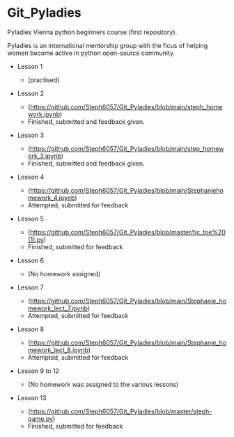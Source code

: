 # Git_Pyladies

Pyladies Vienna python beginners course (first repository).

Pyladies is an international mentorship group with the ficus of helping women become active in python open-source community.

* Lesson 1

  * (practised)

* Lesson 2

  * (https://github.com/Steph6057/Git_Pyladies/blob/main/steph_homework.ipynb)
   * Finished, submitted and feedback given.
   
* Lesson 3 

  * (https://github.com/Steph6057/Git_Pyladies/blob/main/step_homework_3.ipynb)
  * Finished, submitted and feedback given.

* Lesson 4

  * (https://github.com/Steph6057/Git_Pyladies/blob/main/Stephaniehomework_4.ipynb)
  * Attempted, submitted for feedback

* Lesson 5

  * (https://github.com/Steph6057/Git_Pyladies/blob/master/tic_toe%20(1).py)
  * Finished, submitted for feedback

* Lesson 6

  * (No homework assigned)

* Lesson 7

  * (https://github.com/Steph6057/Git_Pyladies/blob/main/Stephanie_homework_lect_7.ipynb)
  * Attempted, submitted for feedback

* Lesson 8

  * (https://github.com/Steph6057/Git_Pyladies/blob/main/Stephanie_homework_lect_8.ipynb)
  * Attempted, submitted for feedback

* Lesson 9 to 12

  * (No homework was assigned to the various lessons)

* Lesson 13

  * (https://github.com/Steph6057/Git_Pyladies/blob/master/steph-game.py)
  * Finished, submitted for feedback







